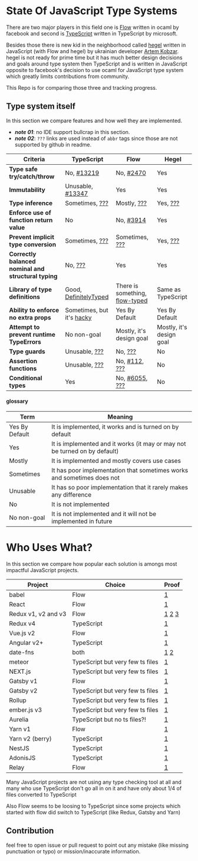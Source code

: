 # State Of JavaScript Type Systems

There are two major players in this field one is [Flow](https://github.com/facebook/flow)
written in ocaml by facebook and second is [TypeScript](https://github.com/microsoft/typescript)
written in TypeScript by microsoft.

Besides those there is new kid in the neighborhood called [hegel](https://github.com/JSMonk/hegel)
written in JavaScript (with Flow and hegel) by ukrainian developer [Artem Kobzar](https://github.com/jsMonk).
hegel is not ready for prime time but it has much better design decisions and goals around type system then
TypeScript and is written in JavaScript opposite to facebook's decision to use ocaml
for JavaScript type system which greatly limits contributions from community.

This Repo is for comparing those three and tracking progress.

## Type system itself

In this section we compare features and how well they are implemented.

- ***note 01***: no IDE support bullcrap in this section.
- ***note 02***: `???` links are used instead of `abbr` tags since those are not supported by github in readme.

<table><thead><tr><th>Criteria</th><th>TypeScript</th><th>Flow</th><th>Hegel</th></tr></thead><tbody><tr><td><b>Type safe try/catch/throw</b></td><td>No, <a href="https://github.com/microsoft/TypeScript/issues/13219" title="Suggestion: `throws` clause and typed catch clause">#13219</a></td><td>No, <a href="https://github.com/facebook/flow/issues/2470" title="Doesn&#039;t check the type of an exception">#2470</a></td><td>Yes</td></tr><tr><td><b>Immutability</b></td><td>Unusable, <a href="https://github.com/microsoft/TypeScript/issues/13347" title="Interface with readonly property is assignable to interface with mutable property">#13347</a></td><td>Yes</td><td>Yes</td></tr><tr><td><b>Type inference</b></td><td>Sometimes, <u><a href="#" title="Variable declaration, call back functions (Contextual Typing), function return type">???</a></u></td><td>Mostly, <u><a href="#" title="Everything that ts has + function arguments (if local to module) but no generics">???</a></u></td><td>Yes, <u><a href="#" title="Even generics">???</a></u></td></tr><tr><td><b>Enforce use of function return value</b></td><td>No</td><td>No, <a href="https://github.com/facebook/flow/issues/3914" title="Enforce use of function return">#3914</a></td><td>Yes</td></tr><tr><td><b>Prevent implicit type conversion</b></td><td>Sometimes, <u><a href="#" title="but non goal">???</a></u></td><td>Sometimes, <u><a href="#" title="but non goal">???</a></u></td><td>Yes, <u><a href="#" title="Almost all the time and it&#039;s design goal">???</a></u></td></tr><tr><td><b>Correctly balanced nominal and structural typing</b></td><td>No, <u><a href="#" title="Only structural typing even for classes">???</a></u></td><td>Yes</td><td>Yes</td></tr><tr><td><b>Library of type definitions</b></td><td>Good, <a href="https://github.com/DefinitelyTyped/DefinitelyTyped">DefinitelyTyped</a></td><td>There is something, <a href="https://github.com/flow-typed/flow-typed">flow-typed</a></td><td>Same as TypeScript</td></tr><tr><td><b>Ability to enforce no extra props</b></td><td>Sometimes, but it's <a href="https://stackoverflow.com/a/54775885/1946607">hacky</a></td><td>Yes By Default</td><td>Yes By Default</td></tr><tr><td><b>Attempt to prevent runtime TypeErrors</b></td><td>No non-goal</td><td>Mostly, it's design goal</td><td>Mostly, it's design goal</td></tr><tr><td><b>Type guards</b></td><td>Unusable, <u><a href="#" title="No inference and no analysis of implementation">???</a></u></td><td>No, <u><a href="#" title="there is &#039;%checks&#039; syntax that does not work for most use cases">???</a></u></td><td>No</td></tr><tr><td><b>Assertion functions</b></td><td>Unusable, <u><a href="#" title="No inference and no analysis of implementation">???</a></u></td><td>No, <a href="https://github.com/facebook/flow/issues/112" title="Remove special case for `invariant`">#112</a>, <u><a href="#" title="but there is hacky solution that sometimes can be useful">???</a></u></td><td>No</td></tr><tr><td><b>Conditional types</b></td><td>Yes</td><td>No, <a href="https://github.com/facebook/flow/issues/6055" title="Conditional return type in Flow?">#6055</a>, <u><a href="#" title="but there is hacky solution for some use cases">???</a></u></td><td>No</td></tr></tbody></table>

#### glossary

|      Term      |                                  Meaning                                   |
|----------------|----------------------------------------------------------------------------|
| Yes By Default | It is implemented, it works and is turned on by default                    |
| Yes            | It is implemented and it works (it may or may not be turned on by default) |
| Mostly         | It is implemented and mostly covers use cases                              |
| Sometimes      | It has poor implementation that sometimes works and sometimes does not     |
| Unusable       | It has so poor implementation that it rarely makes any difference          |
| No             | It is not implemented                                                      |
| No non-goal    | It is not implemented and it will not be implemented in future             |

# Who Uses What?

In this section we compare how popular each solution is amongs most impactful JavaScript projects.

|       Project       |              Choice              |                                                                                           Proof                                                                                           |
|---------------------|----------------------------------|-------------------------------------------------------------------------------------------------------------------------------------------------------------------------------------------|
| babel               | Flow                             | [1](https://github.com/babel/babel/blob/v7.0.0/.flowconfig)                                                                                                                               |
| React               | Flow                             | [1](https://github.com/facebook/react/blob/master/scripts/flow/config/flowconfig)                                                                                                         |
| Redux v1, v2 and v3 | Flow                             | [1](https://github.com/reduxjs/redux/blob/v1.0.0/.flowconfig) [2](https://github.com/reduxjs/redux/blob/v2.0.0/.flowconfig) [3](https://github.com/reduxjs/redux/blob/v3.0.0/.flowconfig) |
| Redux v4            | TypeScript                       | [1](https://github.com/reduxjs/redux/blob/master/tsconfig.json)                                                                                                                           |
| Vue.js v2           | Flow                             | [1](https://github.com/vuejs/vue/blob/v2.0.0/.flowconfig)                                                                                                                                 |
| Angular v2+         | TypeScript                       | [1](https://github.com/angular/angular/blob/2.0.x/tools/tsconfig.json)                                                                                                                    |
| date-fns            | both                             | [1](https://github.com/date-fns/date-fns/blob/v2.0.0/.flowconfig) [2](https://github.com/date-fns/date-fns/blob/v2.0.0/tsconfig.json)                                                     |
| meteor              | TypeScript but very few ts files | [1](https://github.com/meteor/meteor/blob/devel/tools/tsconfig.json)                                                                                                                      |
| NEXT.js             | TypeScript but very few ts files | [1](https://github.com/zeit/next.js/blob/v9.2.2/packages/next/tsconfig.json)                                                                                                              |
| Gatsby v1           | Flow                             | [1](https://github.com/gatsbyjs/gatsby/blob/v1.0.0/.flowconfig)                                                                                                                           |
| Gatsby v2           | TypeScript but very few ts files | [1](https://github.com/gatsbyjs/gatsby/commit/416afdb2025d83eea48f28e1e752cdee7f77f409)                                                                                                   |
| Rollup              | TypeScript but very few ts files | [1](https://github.com/rollup/rollup/blob/v2.0.0/tsconfig.json)                                                                                                                           |
| ember.js v3         | TypeScript but very few ts files | [1](https://github.com/emberjs/ember.js/pull/15759)                                                                                                                                       |
| Aurelia             | TypeScript but no ts files?!     | [1](https://github.com/aurelia/framework/blob/1.0.0/tsconfig.json)                                                                                                                        |
| Yarn v1             | Flow                             | [1](https://github.com/yarnpkg/yarn/blob/master/.flowconfig)                                                                                                                              |
| Yarn v2 (berry)     | TypeScript                       | [1](https://github.com/yarnpkg/berry/blob/master/tsconfig.json)                                                                                                                           |
| NestJS              | TypeScript                       | [1](https://github.com/nestjs/nest/blob/master/tsconfig.json)                                                                                                                             |
| AdonisJS            | TypeScript                       | [1](https://github.com/adonisjs/core/blob/develop/tsconfig.json)                                                                                                                          |
| Relay               | Flow                             | [1](https://github.com/facebook/relay/blob/v9.0.0/.flowconfig)                                                                                                                            |

Many JavaScript projects are not using any type checking tool at all
and many who use TypeScript don't go all in on it and have only about 1/4 of files converted to TypeScript

Also Flow seems to be loosing to TypeScript since some projects
which started with flow did switch to TypeScript (like Redux, Gatsby and Yarn)

## Contribution

feel free to open issue or pull request to point out any mistake
(like missing punctuation or typo) or mission/inaccurate information.

